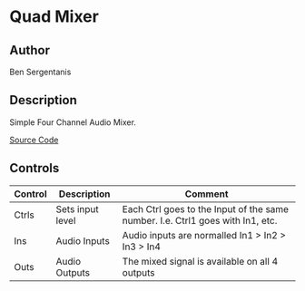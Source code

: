 # Quad Mixer

## Author

Ben Sergentanis

## Description

Simple Four Channel Audio Mixer.

[Source Code](https://github.com/electro-smith/DaisyExamples/tree/master/patch/QuadMixer)

## Controls

| Control | Description | Comment |
| --- | --- | --- |
| Ctrls | Sets input level | Each Ctrl goes to the Input of the same number. I.e. Ctrl1 goes with In1, etc. |
| Ins | Audio Inputs | Audio inputs are normalled In1 > In2 > In3 > In4 |
| Outs | Audio Outputs | The mixed signal is available on all 4 outputs |




